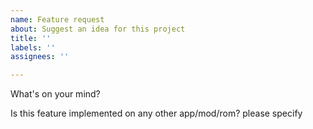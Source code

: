 ```yaml
---
name: Feature request
about: Suggest an idea for this project
title: ''
labels: ''
assignees: ''

---
```


What's on your mind?


Is this feature implemented on any other app/mod/rom? please specify

